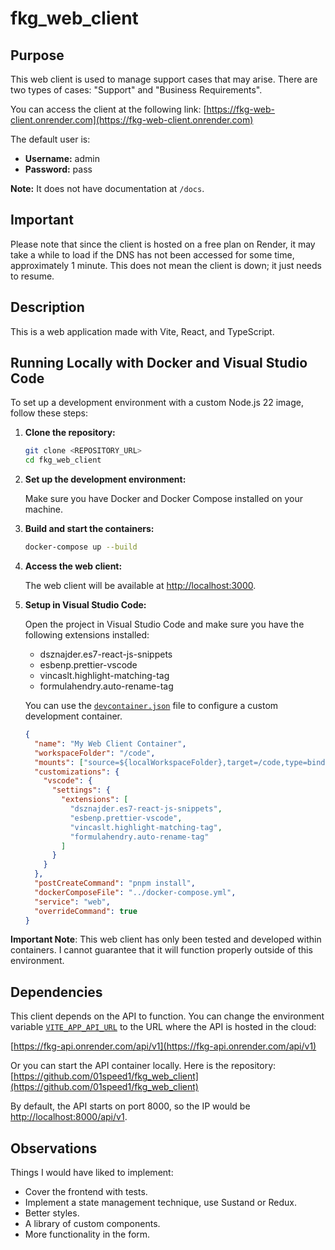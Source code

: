 # fkg_web_client

## Purpose

This web client is used to manage support cases that may arise. There are two types of cases: "Support" and "Business Requirements".

You can access the client at the following link:
[https://fkg-web-client.onrender.com](https://fkg-web-client.onrender.com)

The default user is:

- **Username:** admin
- **Password:** pass

**Note:** It does not have documentation at `/docs`.

## Important

Please note that since the client is hosted on a free plan on Render, it may take a while to load if the DNS has not been accessed for some time, approximately 1 minute. This does not mean the client is down; it just needs to resume.

## Description

This is a web application made with Vite, React, and TypeScript.

## Running Locally with Docker and Visual Studio Code

To set up a development environment with a custom Node.js 22 image, follow these steps:

1. **Clone the repository:**

   ```bash
   git clone <REPOSITORY_URL>
   cd fkg_web_client
   ```

2. **Set up the development environment:**

   Make sure you have Docker and Docker Compose installed on your machine.

3. **Build and start the containers:**

   ```bash
   docker-compose up --build
   ```

4. **Access the web client:**

   The web client will be available at [http://localhost:3000](http://localhost:3000).

5. **Setup in Visual Studio Code:**

   Open the project in Visual Studio Code and make sure you have the following extensions installed:

   - dsznajder.es7-react-js-snippets
   - esbenp.prettier-vscode
   - vincaslt.highlight-matching-tag
   - formulahendry.auto-rename-tag

   You can use the [`devcontainer.json`](command:_github.copilot.openRelativePath?%5B%7B%22scheme%22%3A%22file%22%2C%22authority%22%3A%22%22%2C%22path%22%3A%22%2Fhome%2Foscar%2FProjects%2FFKG%2Ffkg_web_client%2F.devcontainer%2Fdevcontainer.json%22%2C%22query%22%3A%22%22%2C%22fragment%22%3A%22%22%7D%2C%22b1f3bfa7-82d5-4e5b-8e6f-91a36a7be344%22%5D "/home/oscar/Projects/FKG/fkg_web_client/.devcontainer/devcontainer.json") file to configure a custom development container.

   ```json
   {
     "name": "My Web Client Container",
     "workspaceFolder": "/code",
     "mounts": ["source=${localWorkspaceFolder},target=/code,type=bind"],
     "customizations": {
       "vscode": {
         "settings": {
           "extensions": [
             "dsznajder.es7-react-js-snippets",
             "esbenp.prettier-vscode",
             "vincaslt.highlight-matching-tag",
             "formulahendry.auto-rename-tag"
           ]
         }
       }
     },
     "postCreateCommand": "pnpm install",
     "dockerComposeFile": "../docker-compose.yml",
     "service": "web",
     "overrideCommand": true
   }
   ```

  **Important Note**: This web client has only been tested and developed within containers. I cannot guarantee that it will function properly outside of this environment.

## Dependencies

This client depends on the API to function. You can change the environment variable [`VITE_APP_API_URL`](command:_github.copilot.openSymbolFromReferences?%5B%22%22%2C%5B%7B%22uri%22%3A%7B%22scheme%22%3A%22file%22%2C%22authority%22%3A%22%22%2C%22path%22%3A%22%2Fhome%2Foscar%2FProjects%2FFKG%2Ffkg_web_client%2Fsrc%2Fpages%2FLogin.tsx%22%2C%22query%22%3A%22%22%2C%22fragment%22%3A%22%22%7D%2C%22pos%22%3A%7B%22line%22%3A19%2C%22character%22%3A32%7D%7D%2C%7B%22uri%22%3A%7B%22scheme%22%3A%22file%22%2C%22authority%22%3A%22%22%2C%22path%22%3A%22%2Fhome%2Foscar%2FProjects%2FFKG%2Ffkg_web_client%2Fsrc%2Fpages%2FSupportCaseDetails.tsx%22%2C%22query%22%3A%22%22%2C%22fragment%22%3A%22%22%7D%2C%22pos%22%3A%7B%22line%22%3A13%2C%22character%22%3A21%7D%7D%2C%7B%22uri%22%3A%7B%22scheme%22%3A%22file%22%2C%22authority%22%3A%22%22%2C%22path%22%3A%22%2Fhome%2Foscar%2FProjects%2FFKG%2Ffkg_web_client%2Fsrc%2Fpages%2FSupportRequest.tsx%22%2C%22query%22%3A%22%22%2C%22fragment%22%3A%22%22%7D%2C%22pos%22%3A%7B%22line%22%3A19%2C%22character%22%3A19%7D%7D%2C%7B%22uri%22%3A%7B%22scheme%22%3A%22file%22%2C%22authority%22%3A%22%22%2C%22path%22%3A%22%2Fhome%2Foscar%2FProjects%2FFKG%2Ffkg_web_client%2Fsrc%2Fpages%2FSupportRequestList.tsx%22%2C%22query%22%3A%22%22%2C%22fragment%22%3A%22%22%7D%2C%22pos%22%3A%7B%22line%22%3A14%2C%22character%22%3A21%7D%7D%5D%2C%227dc5d18b-27a5-4d9f-9fcd-5d0a5abd03ee%22%5D "Go to definition") to the URL where the API is hosted in the cloud:

[https://fkg-api.onrender.com/api/v1](https://fkg-api.onrender.com/api/v1)

Or you can start the API container locally. Here is the repository:
[https://github.com/01speed1/fkg_web_client](https://github.com/01speed1/fkg_web_client)

By default, the API starts on port 8000, so the IP would be [http://localhost:8000/api/v1](http://localhost:8000/api/v1).

## Observations

Things I would have liked to implement:

- Cover the frontend with tests.
- Implement a state management technique, use Sustand or Redux.
- Better styles.
- A library of custom components.
- More functionality in the form.
